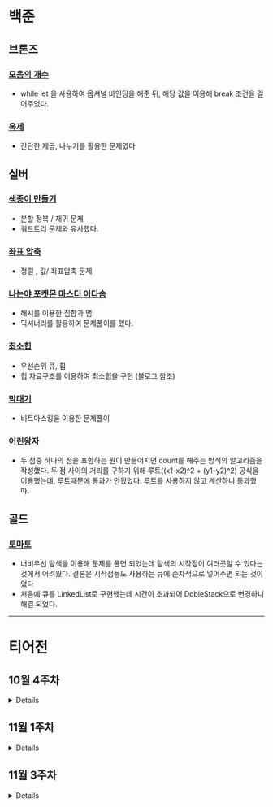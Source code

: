 # 백준

## 브론즈 

### [모음의 개수](https://github.com/wongbingg/algorithm-study-in-swift/commit/58fc9c9baeb57b99c26e52f876730988c65ac2c9)

- while let 을 사용하여 옵셔널 바인딩을 해준 뒤, 해당 값을 이용해 break 조건을 걸어주었다. 
### [욱제](https://github.com/wongbingg/algorithm-study-in-swift/commit/699028e11b0dd715a842320774eddbb58b17c758)

- 간단한 제곱, 나누기를 활용한 문제였다

## 실버

### [색종이 만들기](https://www.acmicpc.net/problem/2630)

- 분할 정복 / 재귀 문제
- 쿼드트리 문제와 유사했다. 

### [좌표 압축](https://www.acmicpc.net/problem/18870)

- 정렬 , 값/ 좌표압축 문제

### [나는야 포켓몬 마스터 이다솜](https://www.acmicpc.net/problem/1620)

- 해시를 이용한 집합과 맵
- 딕셔너리를 활용하여 문제풀이를 했다.

### [최소힙](https://www.acmicpc.net/problem/1927)

- 우선순위 큐, 힙
- 힙 자료구조를 이용하여 최소힙을 구현 (블로그 참조)

### [막대기](https://www.acmicpc.net/problem/1094)

- 비트마스킹을 이용한 문제풀이

### [어린왕자](https://www.acmicpc.net/problem/1004)

- 두 점중 하나의 점을 포함하는 원이 만들어지면 count를 해주는 방식의 알고리즘을 작성했다. 
두 점 사이의 거리를 구하기 위해 루트((x1-x2)^2 + (y1-y2)^2) 공식을 이용했는데, 루트때문에 통과가 안됬었다.
루트를 사용하지 않고 계산하니 통과했따.

## 골드

### [토마토](https://www.acmicpc.net/problem/7576)

- 너비우선 탐색을 이용해 문제를 풀면 되었는데 탐색의 시작점이 여러곳일 수 있다는 것에서 어려웠다.
결론은 시작점들도 사용하는 큐에 순차적으로 넣어주면 되는 것이었다
- 처음에 큐를 LinkedList로 구현했는데 시간이 초과되어 DobleStack으로 변경하니 해결 되었다.
---

# 티어전
## 10월 4주차
<details>
    
### 브론즈 3
### 참가자
[웡빙](https://github.com/wongbingg) 🏅

[현이](https://github.com/seohyeon2)

### 문제 풀이
```swift
func answer_BOJ_부호_1247() {

    (1...3).forEach { _ in
        var overflow = 0
        var result = 0
        let n = Int(readLine()!)!
        (1...n).forEach { _ in
            let input = Int(readLine()!)!
            
            if result > 0 && input > 0 && input > Int.max - result {
                overflow += 1
                result = result - Int.max + input
            } else if result < 0 && input < 0 && input < -(Int.max + result) {
                overflow -= 1
                result = result + Int.max + input
            } else {
                result += input
            }
        }
        if overflow == 1 && result == -Int.max {
            print("0")
            return
        } else if overflow == -1 && result == Int.max {
            print("0")
            return
        } else if overflow == 1 && result > -Int.max && result < 0 {
            print("+")
            return
        } else if overflow == -1 && result < Int.max && result > 0 {
            print("-")
            return
        }
        showResult(result, overflow: overflow)
    }
    
    func showResult(_ result: Int, overflow: Int) {
        if overflow < 0 {
            print("-")
        } else if overflow > 0 {
            print("+")
        } else if result == 0 {
            print(0)
        } else if result < 0 {
            print("-")
        } else if result > 0 {
            print("+")
        }
    }
}
```
### 알게된 점
Int값의 범위인 -9223372036854775808 ~ 9223372036854775807 를 뛰어넘는 계산을 필요로할 수 있다는 것. 
### 중요한 점 
Int.max 의 값이 넘어가는 계산이 수행될 시 오류가 발생한다. 이를 피하기 위해 overflow 되는 값을 변수로 관리하여 예외 케이스들을 고려해주어야 한다.
### 기타
</details>
    

## 11월 1주차
<details>
    
### 브론즈 3
### 참가자
[웡빙](https://github.com/wongbingg) 🏅

[현이](https://github.com/seohyeon2)

### 문제 풀이

```swift
    func makeGrid() -> [[Int]] {
        var grid: [[Int]] = []
        (1...9).forEach { _ in
            let row = readLine()!.split(separator: " ").compactMap { Int($0) }
            grid.append(row)
        }
        return grid
    }

    func findMax(in grid: [[Int]]) -> Int {
        let flattedGrid = grid.flatMap { $0 }
        let maxValue = flattedGrid.max()!
        return maxValue
    }

    func findRC(at maxNum: Int, in grid: [[Int]]) -> (row: Int, column: Int) {
        for row in (0..<grid.count) {
            for col in (0..<grid[row].count) {
                if grid[row][col] == maxNum {
                    return (row + 1, col + 1)
                }
            }
        }
        return (0,0)
    }
    let grid = makeGrid()
    let maxValue = findMax(in: grid)
    let matrix = findRC(at: maxValue, in: grid)

    print(maxValue)
    print(matrix.row, matrix.column)
```

### 알게된 점
flatMap 을 사용하면 2차원 배열에서 1차원 배열로 바꿔줄 수 있다
### 중요한 점 
행렬의 개념
### 기타
</details>

## 11월 3주차

<details>
    
### 브론즈 3
### 참가자
[웡빙](https://github.com/wongbingg) 

[데릭](https://github.com/derrickkim0109)🏅

### 문제 풀이

```swift
 let list = ["aya", "ye", "woo", "ma"]

 func solution(_ babbling: [String]) -> Int {
     var count = 0

     for babble in babbling {
         var testBabble = babble
         testBabble = testBabble.replacingOccurrences(of: "aya", with: "1")
         testBabble = testBabble.replacingOccurrences(of: "ye", with: "2")
         testBabble = testBabble.replacingOccurrences(of: "woo", with: "3")
         testBabble = testBabble.replacingOccurrences(of: "ma", with: "4")
         if Int(testBabble) != nil, continuousCheck(in: testBabble) {
             count += 1
         }
     }
     return count
 }

 func continuousCheck(in str: String) -> Bool {
     var previous = ""
     for i in str {
         if previous == String(i) {
             return false
         }
         previous = String(i)
     }
     return true
 }
```

### 알게된 점

- 프로그래머스 환경 적응방법

### 중요한 점 

- 테스트케이스를 내가 추가할 수 있다
- 각 케이스별 결과를 개별적으로 확인할 수 있다. 

### 기타
</details>

